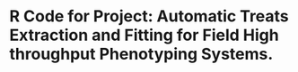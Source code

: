 # R Code for Project: Automatic Treats Extraction and Fitting for Field High throughput Phenotyping Systems.
